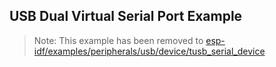 ## USB Dual Virtual Serial Port Example

> Note: This example has been removed to [esp-idf/examples/peripherals/usb/device/tusb_serial_device](https://github.com/espressif/esp-idf/tree/master/examples/peripherals/usb/device/tusb_serial_device)
